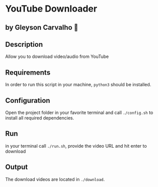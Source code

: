 # YouTube Downloader 

## by Gleyson Carvalho 🤘

## Description 
Allow you to download video/audio from YouTube

## Requirements
In order to run this script in your machine, `python3` should be installed.

## Configuration
Open the project folder in your favorite terminal and call `./config.sh` to install all required dependencies.

## Run
in your terminal call `./run.sh`, provide the video URL and hit enter to download

## Output
The download videos are located in `./download`.